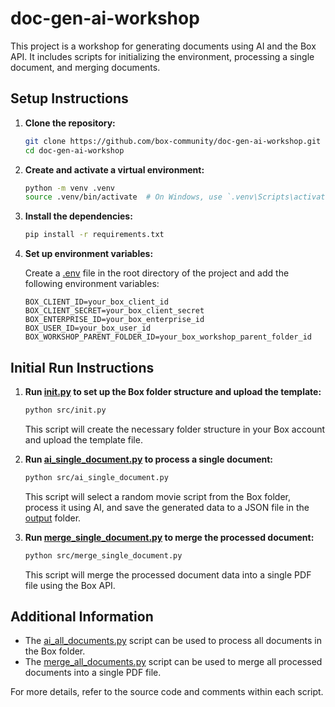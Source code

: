 # doc-gen-ai-workshop

This project is a workshop for generating documents using AI and the Box API. It includes scripts for initializing the environment, processing a single document, and merging documents.

## Setup Instructions

1. **Clone the repository:**

    ```sh
    git clone https://github.com/box-community/doc-gen-ai-workshop.git
    cd doc-gen-ai-workshop
    ```

2. **Create and activate a virtual environment:**

    ```sh
    python -m venv .venv
    source .venv/bin/activate  # On Windows, use `.venv\Scripts\activate`
    ```

3. **Install the dependencies:**

    ```sh
    pip install -r requirements.txt
    ```

4. **Set up environment variables:**

    Create a [.env](http://_vscodecontentref_/4) file in the root directory of the project and add the following environment variables:

    ```env
    BOX_CLIENT_ID=your_box_client_id
    BOX_CLIENT_SECRET=your_box_client_secret
    BOX_ENTERPRISE_ID=your_box_enterprise_id
    BOX_USER_ID=your_box_user_id
    BOX_WORKSHOP_PARENT_FOLDER_ID=your_box_workshop_parent_folder_id
    ```

## Initial Run Instructions

1. **Run [init.py](src/init.py) to set up the Box folder structure and upload the template:**

    ```sh
    python src/init.py
    ```

    This script will create the necessary folder structure in your Box account and upload the template file.

2. **Run [ai_single_document.py](src/ai_single_document.py) to process a single document:**

    ```sh
    python src/ai_single_document.py
    ```

    This script will select a random movie script from the Box folder, process it using AI, and save the generated data to a JSON file in the [output](output/) folder.

3. **Run [merge_single_document.py](src/merge_single_document.py) to merge the processed document:**

    ```sh
    python src/merge_single_document.py
    ```

    This script will merge the processed document data into a single PDF file using the Box API.

## Additional Information

- The [ai_all_documents.py](src/ai_all_documents.py) script can be used to process all documents in the Box folder.
- The [merge_all_documents.py](src/merge_all_documents.py) script can be used to merge all processed documents into a single PDF file.

For more details, refer to the source code and comments within each script.